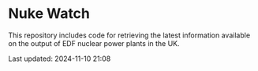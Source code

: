 # Nuke Watch

This repository includes code for retrieving the latest information available on the output of EDF nuclear power plants in the UK.

Last updated: 2024-11-10 21:08